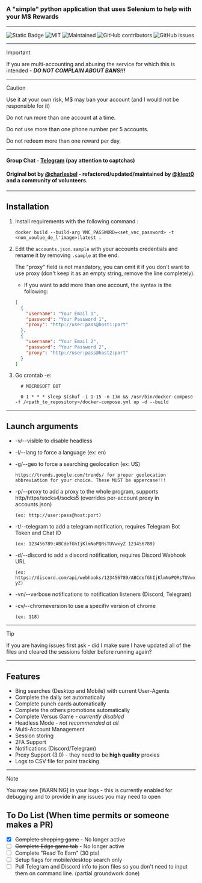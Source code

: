 ### A "simple" python application that uses Selenium to help with your M$ Rewards

---

![Static Badge](https://img.shields.io/badge/Made_in-python-violet?style=for-the-badge)
![MIT](https://img.shields.io/badge/License-MIT-blue.svg?style=for-the-badge)
![Maintained](https://img.shields.io/badge/Maintained%3F-yes-green.svg?style=for-the-badge)
![GitHub contributors](https://img.shields.io/github/contributors/klept0/MS-Rewards-Farmer?style=for-the-badge)
![GitHub issues](https://img.shields.io/github/issues/klept0/MS-Rewards-Farmer?style=for-the-badge)

---

> [!IMPORTANT]
> If you are multi-accounting and abusing the service for which this is intended - **_DO NOT COMPLAIN ABOUT BANS!!!_**

---

> [!CAUTION]
> Use it at your own risk, M$ may ban your account (and I would not be responsible for it)
>
> Do not run more than one account at a time.
>
> Do not use more than one phone number per 5 accounts.
>
> Do not redeem more than one reward per day.

---

#### Group Chat - [Telegram](https://t.me/klept0_MS_Rewards_Farmer/) (pay attention to captchas)

#### Original bot by [@charlesbel](https://github.com/charlesbel) - refactored/updated/maintained by [@klept0](https://github.com/klept0) and a community of volunteers.

---

## Installation

1. Install requirements with the following command :

   `docker build --build-arg VNC_PASSWORD=<set_vnc_password> -t <nom_voulue_de_l'image>:latest .`

3. Edit the `accounts.json.sample` with your accounts credentials and rename it by removing `.sample` at the end.

   The "proxy" field is not mandatory, you can omit it if you don't want to use proxy (don't keep it as an empty string, remove the line completely).

   - If you want to add more than one account, the syntax is the following:

   ```json
   [
     {
       "username": "Your Email 1",
       "password": "Your Password 1",
       "proxy": "http://user:pass@host1:port"
     },
     {
       "username": "Your Email 2",
       "password": "Your Password 2",
       "proxy": "http://user:pass@host2:port"
     }
   ]
   ```

4. Go crontab -e:
    ```text
      # MICROSOFT BOT

      0 1 * * * sleep $(shuf -i 1-15 -n 1)m && /usr/bin/docker-compose -f /<path_to_repository>/docker-compose.yml up -d --build

    ```

---

## Launch arguments

- -v/--visible to disable headless
- -l/--lang to force a language (ex: en)
- -g/--geo to force a searching geolocation (ex: US)

  `https://trends.google.com/trends/ for proper geolocation abbreviation for your choice. These MUST be uppercase!!!`

- -p/--proxy to add a proxy to the whole program, supports http/https/socks4/socks5 (overrides per-account proxy in accounts.json)

  `(ex: http://user:pass@host:port)`

- -t/--telegram to add a telegram notification, requires Telegram Bot Token and Chat ID

  `(ex: 123456789:ABCdefGhIjKlmNoPQRsTUVwxyZ 123456789)`

- -d/--discord to add a discord notification, requires Discord Webhook URL

  `(ex: https://discord.com/api/webhooks/123456789/ABCdefGhIjKlmNoPQRsTUVwxyZ)`

- -vn/--verbose notifications to notification listeners (Discord, Telegram)

- -cv/--chromeversion to use a specifiv version of chrome

  `(ex: 118)`

---

> [!TIP]
> If you are having issues first ask - did I make sure I have updated all of the files and cleared the sessions folder before running again?

---

## Features

- Bing searches (Desktop and Mobile) with current User-Agents
- Complete the daily set automatically
- Complete punch cards automatically
- Complete the others promotions automatically
- Complete Versus Game - _currently disabled_
- Headless Mode - _not recommended at all_
- Multi-Account Management
- Session storing
- 2FA Support
- Notifications (Discord/Telegram)
- Proxy Support (3.0) - they need to be **high quality** proxies
- Logs to CSV file for point tracking

---

> [!NOTE]
> You may see [WARNING] in your logs - this is currently enabled for debugging and to provide in any issues you may need to open

## To Do List (When time permits or someone makes a PR)

- [x] ~~Complete shopping game~~ - No longer active
- [ ] ~~Complete Edge game tab~~ - No longer active
- [ ] Complete "Read To Earn" (30 pts)
- [ ] Setup flags for mobile/desktop search only
- [ ] Pull Telegram and Discord info to json files so you don't need to input them on command line. (partial groundwork done)

